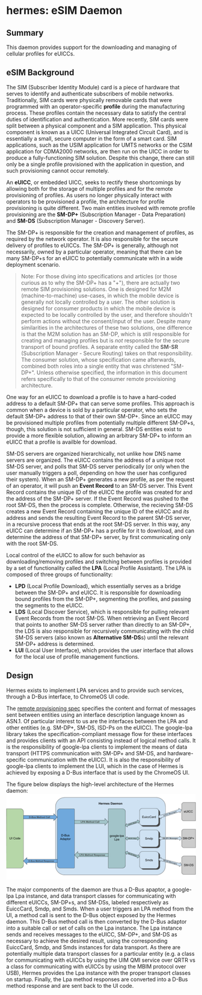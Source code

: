 # hermes: eSIM Daemon

## Summary

This daemon provides support for the downloading and managing of cellular
profiles for eUICCs.

## eSIM Background

The SIM (Subscriber Identity Module) card is a piece of hardware that serves to
identify and authenticate subscribers of mobile networks. Traditionally, SIM
cards were physically removable cards that were programmed with an
operator-specific **profile** during the manufacturing process. These profiles
contain the necessary data to satisfy the central duties of identification and
authentication. More recently, SIM cards were split between a physical component
and a SIM application. This physical component is known as a UICC (Universal
Integrated Circuit Card), and is essentially a small, secure computer in the
form of a smart card. SIM applications, such as the USIM application for UMTS
networks or the CSIM application for CDMA2000 networks, are then run on the UICC
in order to produce a fully-functioning SIM solution. Despite this change, there
can still only be a single profile provisioned with the application in question,
and such provisioning cannot occur remotely.

An **eUICC**, or embedded UICC, seeks to rectify these shortcomings by allowing
both for the storage of multiple profiles and for the remote provisioning of
profiles. As users no longer physically interact with operators to be
provisioned a profile, the architecture for profile provisioning is quite
different. Two main entities involved with remote profile provisioning are the
**SM-DP+** (Subscription Manager - Data Preparation) and **SM-DS** (Subscription
Manager - Discovery Server).

The SM-DP+ is responsible for the creation and management of profiles, as
required by the network operator. It is also responsible for the secure delivery
of profiles to eUICCs. The SM-DP+ is generally, although not necessarily, owned
by a particular operator, meaning that there can be many SM-DP+s for an eUICC
to potentially communicate with in a wide deployment scenario.
>   Note: For those diving into specifications and articles (or those curious as
>   to why the SM-DP+ has a "+"), there are actually two remote SIM provisioning
>   solutions. One is designed for M2M (machine-to-machine) use-cases, in which
>   the mobile device is generally not locally controlled by a user. The other
>   solution is designed for consumer products in which the mobile device is
>   expected to be locally controlled by the user, and therefore shouldn't
>   perform actions without the consent/input of the user. Despite many
>   similarities in the architectures of these two solutions, one difference is
>   that the M2M solution has an SM-DP, which is still responsible for creating
>   and managing profiles but is *not* responsible for the secure transport of
>   bound profiles. A separate entity called the **SM-SR** (Subscription
>   Manager - Secure Routing) takes on that responsibility. The consumer
>   solution, whose specification came afterwards, combined both roles into a
>   single entity that was christened "SM-DP+". Unless otherwise specified, the
>   information in this document refers specifically to that of the consumer
>   remote provisioning architecture.

One way for an eUICC to download a profile is to have a hard-coded address to a
default SM-DP+ that can serve some profiles. This approach is common when a
device is sold by a particular operator, who sets the default SM-DP+ address to
that of their own SM-DP+. Since an eUICC may be provisioned multiple profiles
from potentially multiple different SM-DP+s, though, this solution is not
sufficient in general. SM-DS entities exist to provide a more flexible solution,
allowing an arbitrary SM-DP+ to inform an eUICC that a profile is availble
for download.

SM-DS servers are organized hierarchically, not unlike how DNS name servers are
organized. The eUICC contains the address of a unique root SM-DS server, and
polls that SM-DS server periodically (or only when the user manually triggers a
poll, depending on how the user has configured their system). When an SM-DP+
generates a new profile, as per the request of an operator, it will push an
**Event Record** to an SM-DS server. This Event Record contains the unique ID of
the eUICC the profile was created for and the address of the SM-DP+ server. If
the Event Record was pushed to the root SM-DS, then the process is
complete. Otherwise, the recieving SM-DS creates a new Event Record containing
the unique ID of the eUICC and *its* address and sends the resulting Event
Record to the parent SM-DS server, in a recursive process that ends at the root
SM-DS server. In this way, any eUICC can determine if an SM-DP+ has a profile
for it to download, and can determine the address of that SM-DP+ server, by
first communicating only with the root SM-DS.

Local control of the eUICC to allow for such behavior as downloading/removing
profiles and switching between profiles is provided by a set of functionality
called the **LPA** (Local Profile Assistant). The LPA is composed of three
groups of functionality:
*   **LPD** (Local Profile Download), which essentially serves as a bridge
    between the SM-DP+ and eUICC. It is responsible for downloading bound
    profiles from the SM-DP+, segmenting the profiles, and passing the segments
    to the eUICC.
*   **LDS** (Local Discover Service), which is responsible for pulling relevant
    Event Records from the root SM-DS. When retrieving an Event Record that
    points to another SM-DS server rather than directly to an SM-DP+, the LDS is
    also responsible for recursively communicating with the child SM-DS servers
    (also known as **Alternative SM-DS**s) until the relevant SM-DP+ address is
    determined.
*   **LUI** (Local User Interface), which provides the user interface that
    allows for the local use of profile management functions.

## Design

Hermes exists to implement LPA services and to provide such services, through a
D-Bus interface, to ChromeOS UI code.

The [remote provisioning spec] specifies the content and format of messages sent
between entities using an interface description language known as ASN.1. Of
particular interest to us are the interfaces between the LPA and other entities
(e.g. SM-DP+, SM-DS, ISD-Ps on the eUICC). The google-lpa library takes the
specification-compliant message flow for these interfaces and provides clients
with an API consisting instead of logical method calls. It is the responsibility
of google-lpa clients to implement the means of data transport (HTTPS
communication with SM-DP+ and SM-DS, and hardware-specific communication with
the eUICC). It is also the responsibility of google-lpa clients to implement the
LUI, which in the case of Hermes is achieved by exposing a D-Bus interface that
is used by the ChromeOS UI.

The figure below displays the high-level architecture of the Hermes daemon:
![Hermes Architecture](docs/hermes_architecture.png)

The major components of the daemon are thus a D-Bus apaptor, a google-lpa Lpa
instance, and data transport classes for communicating with different eUICCs,
SM-DP+s, and SM-DSs, labeled respectively as EuiccCard, Smdp, and Smds. When a
user triggers an LPA method from the UI, a method call is sent to the D-Bus
object exposed by the Hermes daemon. This D-Bus method call is then converted by
the D-Bus adaptor into a suitable call or set of calls on the Lpa instance. The
Lpa instance sends and receives messages to the eUICC, SM-DP+, and SM-DS as
necessary to achieve the desired result, using the corresponding EuiccCard,
Smdp, and Smds instances for data transport. As there are potentially multiple
data transport classes for a particular entity (e.g. a class for communicating
with eUICCs by using the UIM QMI service over QRTR vs a class for communicating
with eUICCs by using the MBIM protocol over USB), Hermes provides the Lpa
instance with the proper transport classes on startup. Finally, the Lpa method
responses are converted into a D-Bus method response and are sent back to the UI
code.

[remote provisioning spec]: https://www.gsma.com/newsroom/wp-content/uploads/SGP.22_v2.2.pdf
